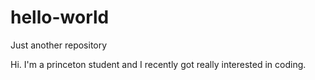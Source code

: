 # hello-world
Just another repository

Hi. I'm a princeton student and I recently got really interested in coding.
